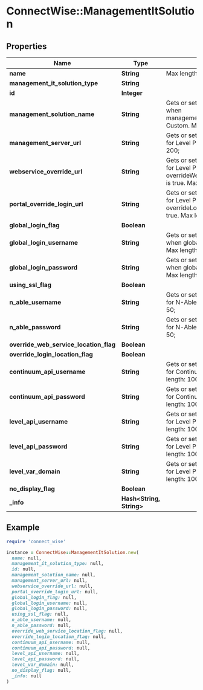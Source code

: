 # ConnectWise::ManagementItSolution

## Properties

| Name | Type | Description | Notes |
| ---- | ---- | ----------- | ----- |
| **name** | **String** |  Max length: 30; |  |
| **management_it_solution_type** | **String** |  |  |
| **id** | **Integer** |  | [optional] |
| **management_solution_name** | **String** | Gets or sets             this is only required when managementItSolutionType is Custom. Max length: 30; | [optional] |
| **management_server_url** | **String** | Gets or sets             this is only required for Level Platforms. Max length: 200; | [optional] |
| **webservice_override_url** | **String** | Gets or sets             this is only required for Level Platforms when overrideWebServiceLocationFlag is true. Max length: 200; | [optional] |
| **portal_override_login_url** | **String** | Gets or sets             this is only required for Level Platforms when overrideLoginLocationFlag is true. Max length: 200; | [optional] |
| **global_login_flag** | **Boolean** |  | [optional] |
| **global_login_username** | **String** | Gets or sets             this is only required when globalLoginFlag &#x3D; true. Max length: 50; | [optional] |
| **global_login_password** | **String** | Gets or sets             this is only required when globalLoginFlag &#x3D; true. Max length: 50; | [optional] |
| **using_ssl_flag** | **Boolean** |  | [optional] |
| **n_able_username** | **String** | Gets or sets             this is only required for N-Able solution. Max length: 50; | [optional] |
| **n_able_password** | **String** | Gets or sets             this is only required for N-Able solution. Max length: 50; | [optional] |
| **override_web_service_location_flag** | **Boolean** |  | [optional] |
| **override_login_location_flag** | **Boolean** |  | [optional] |
| **continuum_api_username** | **String** | Gets or sets             this is only required for Continuum solution. Max length: 100; | [optional] |
| **continuum_api_password** | **String** | Gets or sets             this is only required for Continuum solution. Max length: 100; | [optional] |
| **level_api_username** | **String** | Gets or sets             this is only required for Level Platforms solution. Max length: 100; | [optional] |
| **level_api_password** | **String** | Gets or sets             this is only required for Level Platforms solution. Max length: 100; | [optional] |
| **level_var_domain** | **String** | Gets or sets             this is only required for Level Platforms solution. Max length: 100; | [optional] |
| **no_display_flag** | **Boolean** |  | [optional] |
| **_info** | **Hash&lt;String, String&gt;** |  | [optional] |

## Example

```ruby
require 'connect_wise'

instance = ConnectWise::ManagementItSolution.new(
  name: null,
  management_it_solution_type: null,
  id: null,
  management_solution_name: null,
  management_server_url: null,
  webservice_override_url: null,
  portal_override_login_url: null,
  global_login_flag: null,
  global_login_username: null,
  global_login_password: null,
  using_ssl_flag: null,
  n_able_username: null,
  n_able_password: null,
  override_web_service_location_flag: null,
  override_login_location_flag: null,
  continuum_api_username: null,
  continuum_api_password: null,
  level_api_username: null,
  level_api_password: null,
  level_var_domain: null,
  no_display_flag: null,
  _info: null
)
```

